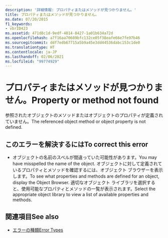 ```yaml
---
description: '詳細情報: プロパティまたはメソッドが見つかりません。'
title: プロパティまたはメソッドが見つかりません。
ms.date: 07/20/2015
f1_keywords:
- vbrID423
ms.assetid: 471d8c1d-9edf-4014-8427-1a01b634a72d
ms.openlocfilehash: a7f16aa70689bfc132ce05f38eafe66e7fe97b46
ms.sourcegitcommit: ddf7edb67715a5b9a45e3dd44536dabc153c1de0
ms.translationtype: HT
ms.contentlocale: ja-JP
ms.lasthandoff: 02/06/2021
ms.locfileid: "99774929"
---
```

# <a name="property-or-method-not-found"></a><span data-ttu-id="ef383-103">プロパティまたはメソッドが見つかりません。</span><span class="sxs-lookup"><span data-stu-id="ef383-103">Property or method not found</span></span>

<span data-ttu-id="ef383-104">参照されたオブジェクトのメソッドまたはオブジェクトのプロパティが定義されていません。</span><span class="sxs-lookup"><span data-stu-id="ef383-104">The referenced object method or object property is not defined.</span></span>  
  
## <a name="to-correct-this-error"></a><span data-ttu-id="ef383-105">このエラーを解決するには</span><span class="sxs-lookup"><span data-stu-id="ef383-105">To correct this error</span></span>  
  
- <span data-ttu-id="ef383-106">オブジェクトの名前のスペルが間違っていた可能性があります。</span><span class="sxs-lookup"><span data-stu-id="ef383-106">You may have misspelled the name of the object.</span></span> <span data-ttu-id="ef383-107">オブジェクトに対して定義されているプロパティとメソッドを確認するには、オブジェクト ブラウザーを表示します。</span><span class="sxs-lookup"><span data-stu-id="ef383-107">To see what properties and methods are defined for an object, display the Object Browser.</span></span> <span data-ttu-id="ef383-108">適切なオブジェクト ライブラリを選択すると、使用可能なプロパティとメソッドの一覧が表示されます。</span><span class="sxs-lookup"><span data-stu-id="ef383-108">Select the appropriate object library to view a list of available properties and methods.</span></span>  
  
## <a name="see-also"></a><span data-ttu-id="ef383-109">関連項目</span><span class="sxs-lookup"><span data-stu-id="ef383-109">See also</span></span>

- [<span data-ttu-id="ef383-110">エラーの種類</span><span class="sxs-lookup"><span data-stu-id="ef383-110">Error Types</span></span>](../../programming-guide/language-features/error-types.md)
